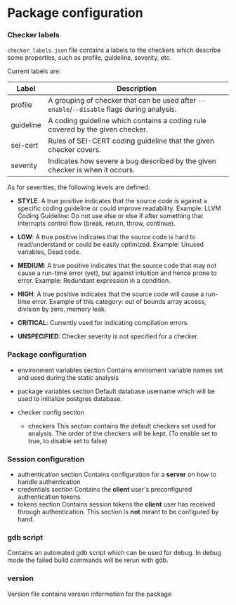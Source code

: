 
# Package configuration

### Checker labels
`checker_labels.json` file contains a labels to the checkers which describe
some properties, such as profile, guideline, severity, etc.

Current labels are:

| Label | Description |
|-------|-------------|
| profile | A grouping of checker that can be used after `--enable`/`--disable` flags during analysis. |
| guideline | A coding guideline which contains a coding rule covered by the given checker. |
| sei-cert | Rules of SEI-CERT coding guideline that the given checker covers. |
| severity | Indicates how severe a bug described by the given checker is when it occurs. |

As for severities, the following levels are defined:

- **STYLE**: A true positive indicates that the source code is against a specific coding guideline or could improve readability.
Example: LLVM Coding Guideline: Do not use else or else if after something that interrupts control flow (break, return, throw, continue).

- **LOW**: A true positive indicates that the source code is hard to read/understand or could be easily optimized.
Example: Unused variables, Dead code.

- **MEDIUM**: A true positive indicates that the source code that may not cause a run-time error (yet), but against intuition and hence prone to error.
Example: Redundant expression in a condition.

- **HIGH**: A true positive indicates that the source code will cause a run-time error.
  Example of this category: out of bounds array access, division by zero, memory leak.

- **CRITICAL**: Currently used for indicating compilation errors.

- **UNSPECIFIED**: Checker severity is not specified for a checker.

### Package configuration
  *  environment variables section
     Contains enviroment variable names set and used during the static analysis
  *  package variables section
     Default database username which will be used to initialize postgres database.

  *  checker config section
     + checkers
       This section contains the default checkers set used for analysis.
       The order of the checkers will be kept. (To enable set to true, to disable set to false)

### Session configuration
  * authentication section
    Contains configuration for a **server** on how to handle authentication
  * credentials section
    Contains the **client** user's preconfigured authentication tokens.
  * tokens section
    Contains session tokens the **client** user has received through authentication. This section is **not** meant to be configured by hand.

### gdb script
Contains an automated gdb script which can be used for debug. In debug mode the failed build commands will be rerun with gdb.

### version
Version file contains version information for the package
